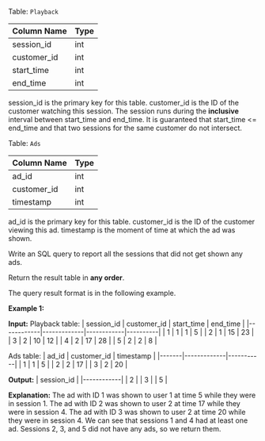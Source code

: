 ﻿
Table:  `Playback`

| Column Name | Type |
|-------------|------|
| session_id  | int  |
| customer_id | int  |
| start_time  | int  |
| end_time    | int  |

session_id is the primary key for this table.
customer_id is the ID of the customer watching this session.
The session runs during the **inclusive** interval between start_time and end_time.
It is guaranteed that start_time <= end_time and that two sessions for the same customer do not intersect.

Table:  `Ads`

| Column Name | Type |
|-------------|------|
| ad_id       | int  |
| customer_id | int  |
| timestamp   | int  |

ad_id is the primary key for this table.
customer_id is the ID of the customer viewing this ad.
timestamp is the moment of time at which the ad was shown.

Write an SQL query to report all the sessions that did not get shown any ads.

Return the result table in  **any order**.

The query result format is in the following example.

**Example 1:**

**Input:** 
Playback table:
| session_id | customer_id | start_time | end_time |
|------------|-------------|------------|----------|
| 1          | 1           | 1          | 5        |
| 2          | 1           | 15         | 23       |
| 3          | 2           | 10         | 12       |
| 4          | 2           | 17         | 28       |
| 5          | 2           | 2          | 8        |

Ads table:
| ad_id | customer_id | timestamp |
|-------|-------------|-----------|
| 1     | 1           | 5         |
| 2     | 2           | 17        |
| 3     | 2           | 20        |

**Output:** 
| session_id |
|------------|
| 2          |
| 3          |
| 5          |

**Explanation:** 
The ad with ID 1 was shown to user 1 at time 5 while they were in session 1.
The ad with ID 2 was shown to user 2 at time 17 while they were in session 4.
The ad with ID 3 was shown to user 2 at time 20 while they were in session 4.
We can see that sessions 1 and 4 had at least one ad. Sessions 2, 3, and 5 did not have any ads, so we return them.
